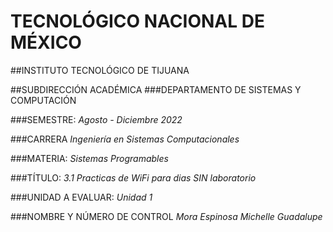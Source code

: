  
# TECNOLÓGICO NACIONAL DE MÉXICO 
##INSTITUTO TECNOLÓGICO DE TIJUANA 

##SUBDIRECCIÓN ACADÉMICA
###DEPARTAMENTO DE SISTEMAS Y COMPUTACIÓN

###SEMESTRE:
*Agosto - Diciembre 2022*

###CARRERA
*Ingeniería en Sistemas Computacionales*

###MATERIA:
*Sistemas Programables*

###TÍTULO:
*3.1 Practicas de WiFi para dias SIN laboratorio*

###UNIDAD A EVALUAR:
*Unidad 1*

###NOMBRE Y NÚMERO DE CONTROL
*Mora Espinosa Michelle Guadalupe*

